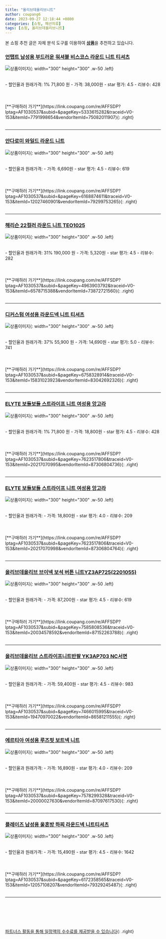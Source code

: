 ```yaml
---
title: "올리브데올리브니트"
author: coupang6
date: 2023-09-27 12:18:44 +0800
categories: [쇼핑, 패션의류]
tags: [쇼핑, 올리브데올리브니트]
---
```


본 쇼핑 추천 글은 자체 분석 도구를 이용하여 [**상품**](https://link.coupang.com/a/bao1ui)을 추천하고 있습니다.

### [언탭트 남성용 부드러운 워셔블 비스코스 라운드 니트 티셔츠](https://link.coupang.com/re/AFFSDP?lptag=AF1030537&subid=&pageKey=5333615282&traceid=V0-153&itemId=7791998654&vendorItemId=75082011907)

![상품이미지](https://thumbnail9.coupangcdn.com/thumbnails/remote/230x230ex/image/rs_quotation_api/gfytk29k/bb58ec628e87431c8ae7c04eed4eab80.jpg){: width="300" height="300" .w-50 .left}


<br>
- 할인율과 원래가격: 1%  71,800   원
- 가격: 38,000원
- star 평가: 4.5
- 리뷰수: 428
<br>
<br>
<br>
<br>
[**구매하러 가기**](https://link.coupang.com/re/AFFSDP?lptag=AF1030537&subid=&pageKey=5333615282&traceid=V0-153&itemId=7791998654&vendorItemId=75082011907){: .right}
<br>
<br>

---

### [안다로미 와일드 라운드 니트](https://link.coupang.com/re/AFFSDP?lptag=AF1030537&subid=&pageKey=6168874611&traceid=V0-153&itemId=12027460901&vendorItemId=79299753265)

![상품이미지](https://thumbnail8.coupangcdn.com/thumbnails/remote/230x230ex/image/rs_quotation_api/rjyuuo2g/48c64dc1bb0a42508dd496857ef48c74.jpg){: width="300" height="300" .w-50 .left}


<br>
- 할인율과 원래가격: 
- 가격: 6,690원
- star 평가: 4.5
- 리뷰수: 619
<br>
<br>
<br>
<br>
[**구매하러 가기**](https://link.coupang.com/re/AFFSDP?lptag=AF1030537&subid=&pageKey=6168874611&traceid=V0-153&itemId=12027460901&vendorItemId=79299753265){: .right}
<br>
<br>

---

### [해리슨 22컬러 라운드 니트 TEO1025](https://link.coupang.com/re/AFFSDP?lptag=AF1030537&subid=&pageKey=4963903792&traceid=V0-153&itemId=6578715388&vendorItemId=73872721560)

![상품이미지](https://thumbnail7.coupangcdn.com/thumbnails/remote/230x230ex/image/rs_quotation_api/lj8dovzp/4bbf85f542ed458ea074e1f08ca2e0f4.jpg){: width="300" height="300" .w-50 .left}


<br>
- 할인율과 원래가격: 31%  190,000   원
- 가격: 5,320원
- star 평가: 4.5
- 리뷰수: 282
<br>
<br>
<br>
<br>
[**구매하러 가기**](https://link.coupang.com/re/AFFSDP?lptag=AF1030537&subid=&pageKey=4963903792&traceid=V0-153&itemId=6578715388&vendorItemId=73872721560){: .right}
<br>
<br>

---

### [디커스텀 여성용 라운드넥 니트 티셔츠](https://link.coupang.com/re/AFFSDP?lptag=AF1030537&subid=&pageKey=6758328914&traceid=V0-153&itemId=15831023923&vendorItemId=83042692326)

![상품이미지](https://thumbnail10.coupangcdn.com/thumbnails/remote/230x230ex/image/vendor_inventory/b594/4d48e6dd76fe19e528ebbd93f8be945174fddc7302c82026832157969820.jpg){: width="300" height="300" .w-50 .left}


<br>
- 할인율과 원래가격: 37%  55,900   원
- 가격: 14,690원
- star 평가: 5.0
- 리뷰수: 741
<br>
<br>
<br>
<br>
[**구매하러 가기**](https://link.coupang.com/re/AFFSDP?lptag=AF1030537&subid=&pageKey=6758328914&traceid=V0-153&itemId=15831023923&vendorItemId=83042692326){: .right}
<br>
<br>

---

### [ELYTE 보들보들 스트라이프 니트 여성용 앙고라](https://link.coupang.com/re/AFFSDP?lptag=AF1030537&subid=&pageKey=7623517806&traceid=V0-153&itemId=20217070995&vendorItemId=87306804736)

![상품이미지](https://thumbnail6.coupangcdn.com/thumbnails/remote/230x230ex/image/vendor_inventory/1090/c04e7b4af2ffeca26c030db35d270bb6a3a8391d49774d7f8fbfa86a0c74.JPG){: width="300" height="300" .w-50 .left}


<br>
- 할인율과 원래가격: 1%  71,800   원
- 가격: 18,800원
- star 평가: 4.5
- 리뷰수: 428
<br>
<br>
<br>
<br>
[**구매하러 가기**](https://link.coupang.com/re/AFFSDP?lptag=AF1030537&subid=&pageKey=7623517806&traceid=V0-153&itemId=20217070995&vendorItemId=87306804736){: .right}
<br>
<br>

---

### [ELYTE 보들보들 스트라이프 니트 여성용 앙고라](https://link.coupang.com/re/AFFSDP?lptag=AF1030537&subid=&pageKey=7623517806&traceid=V0-153&itemId=20217070998&vendorItemId=87306804764)

![상품이미지](https://thumbnail6.coupangcdn.com/thumbnails/remote/230x230ex/image/vendor_inventory/1aeb/32c3e775ff965af7bbfc6f8e79f6a87e21ad9bcd2892455512b86b15e3df.JPG){: width="300" height="300" .w-50 .left}


<br>
- 할인율과 원래가격: 
- 가격: 18,800원
- star 평가: 4.0
- 리뷰수: 209
<br>
<br>
<br>
<br>
[**구매하러 가기**](https://link.coupang.com/re/AFFSDP?lptag=AF1030537&subid=&pageKey=7623517806&traceid=V0-153&itemId=20217070998&vendorItemId=87306804764){: .right}
<br>
<br>

---

### [올리브데올리브 브이넥 보석 버튼 니트YZ3AP725(2201055)](https://link.coupang.com/re/AFFSDP?lptag=AF1030537&subid=&pageKey=7585808536&traceid=V0-153&itemId=20034578592&vendorItemId=87152263788)

![상품이미지](https://thumbnail9.coupangcdn.com/thumbnails/remote/230x230ex/image/vendor_inventory/a61c/d370a1f986c1081e749e87d72acfcca61c6aefae12c966c5e043df551fc1.jpeg){: width="300" height="300" .w-50 .left}


<br>
- 할인율과 원래가격: 
- 가격: 87,200원
- star 평가: 4.5
- 리뷰수: 619
<br>
<br>
<br>
<br>
[**구매하러 가기**](https://link.coupang.com/re/AFFSDP?lptag=AF1030537&subid=&pageKey=7585808536&traceid=V0-153&itemId=20034578592&vendorItemId=87152263788){: .right}
<br>
<br>

---

### [올리브데올리브 스트라이프니트반팔 YK3AP703 NC서면](https://link.coupang.com/re/AFFSDP?lptag=AF1030537&subid=&pageKey=7466015995&traceid=V0-153&itemId=19470970022&vendorItemId=86581211555)

![상품이미지](https://thumbnail6.coupangcdn.com/thumbnails/remote/230x230ex/image/vendor_inventory/4d8a/6148c09ff50963a20bb4eeabcd9c21080f82523ae2c30f015d0aee404181.jpg){: width="300" height="300" .w-50 .left}


<br>
- 할인율과 원래가격: 
- 가격: 59,400원
- star 평가: 4.5
- 리뷰수: 983
<br>
<br>
<br>
<br>
[**구매하러 가기**](https://link.coupang.com/re/AFFSDP?lptag=AF1030537&subid=&pageKey=7466015995&traceid=V0-153&itemId=19470970022&vendorItemId=86581211555){: .right}
<br>
<br>

---

### [에르티아 여성용 루즈핏 보트넥 니트](https://link.coupang.com/re/AFFSDP?lptag=AF1030537&subid=&pageKey=7578299328&traceid=V0-153&itemId=20000027630&vendorItemId=87097617530)

![상품이미지](https://thumbnail7.coupangcdn.com/thumbnails/remote/230x230ex/image/vendor_inventory/47a7/4c751d83b24e130eaf99676a887cecbfdf61b66c8aa7dcef1807d0b65ca3.jpg){: width="300" height="300" .w-50 .left}


<br>
- 할인율과 원래가격: 
- 가격: 16,890원
- star 평가: 4.0
- 리뷰수: 209
<br>
<br>
<br>
<br>
[**구매하러 가기**](https://link.coupang.com/re/AFFSDP?lptag=AF1030537&subid=&pageKey=7578299328&traceid=V0-153&itemId=20000027630&vendorItemId=87097617530){: .right}
<br>
<br>

---

### [플레이즈 남성용 울혼방 하찌 라운드넥 니트티셔츠](https://link.coupang.com/re/AFFSDP?lptag=AF1030537&subid=&pageKey=6172358565&traceid=V0-153&itemId=12057108207&vendorItemId=79329245487)

![상품이미지](https://thumbnail8.coupangcdn.com/thumbnails/remote/230x230ex/image/rs_quotation_api/pamjgf6a/ba5c9adac5cb42e5923457f164ae6ae6.jpg){: width="300" height="300" .w-50 .left}


<br>
- 할인율과 원래가격: 
- 가격: 15,490원
- star 평가: 4.5
- 리뷰수: 1642
<br>
<br>
<br>
<br>
[**구매하러 가기**](https://link.coupang.com/re/AFFSDP?lptag=AF1030537&subid=&pageKey=6172358565&traceid=V0-153&itemId=12057108207&vendorItemId=79329245487){: .right}
<br>
<br>

---
<br><br><br><br><br> [파트너스 활동을 통해 일정액의 수수료를 제공받을 수 있습니다](https://link.coupang.com/a/bao1ui){: .right}